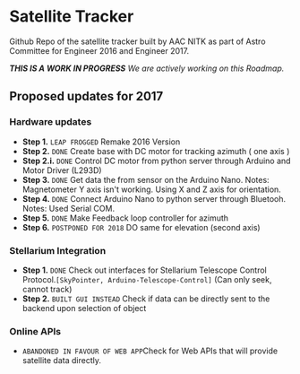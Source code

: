 Satellite Tracker
======

Github Repo of the satellite tracker built by AAC NITK as part of Astro Committee for Engineer 2016 and Engineer 2017.

_**THIS IS A WORK IN PROGRESS** We are actively working on this Roadmap._

## Proposed updates for 2017

### Hardware updates

* **Step 1.** `LEAP FROGGED` Remake 2016 Version  
* **Step 2.** `DONE` Create base with DC motor for tracking azimuth ( one axis )
* **Step 2.i.** `DONE` Control DC motor from python server through Arduino and Motor Driver (L293D)
* **Step 3.** `DONE` Get data the from sensor on the Arduino Nano.
Notes: Magnetometer Y axis isn't working. Using X and Z axis for orientation.
* **Step 4.** `DONE` Connect Arduino Nano to python server through Bluetooh. Notes: Used Serial COM.
* **Step 5.** `DONE` Make Feedback loop controller for azimuth
* **Step 6.** `POSTPONED FOR 2018` DO same for elevation (second axis)

### Stellarium Integration
* **Step 1.** `DONE` Check out interfaces for Stellarium Telescope
  Control Protocol.`[SkyPointer, Arduino-Telescope-Control]` (Can only seek, cannot track)
* **Step 2.** `BUILT GUI INSTEAD` Check if data can be directly sent to the backend upon selection of
  object

### Online APIs
* `ABANDONED IN FAVOUR OF WEB APP`Check for Web APIs that will provide satellite data directly.
